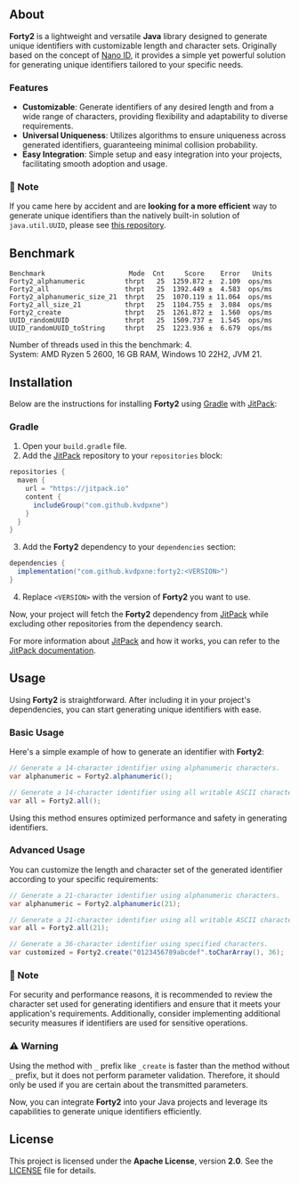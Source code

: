 ## About

**Forty2** is a lightweight and versatile **Java** library designed to generate
unique identifiers with customizable length and character sets.
Originally based on the concept of [Nano ID](https://github.com/ai/nanoid),
it provides a simple yet powerful solution for generating unique identifiers
tailored to your specific needs.

### Features

- **Customizable**: Generate identifiers of any desired length and from a wide
  range of characters, providing flexibility and adaptability to diverse
  requirements.
- **Universal Uniqueness**: Utilizes algorithms to ensure uniqueness across
  generated identifiers, guaranteeing minimal collision probability.
- **Easy Integration**: Simple setup and easy integration into your projects,
  facilitating smooth adoption and usage.

### 📝 Note

If you came here by accident and are **looking for a more efficient** way to
generate unique identifiers than the natively built-in solution of
``java.util.UUID``, please see
[this repository](https://github.com/f4b6a3/tsid-creator).

## Benchmark

```text
Benchmark                     Mode  Cnt     Score    Error   Units
Forty2_alphanumeric          thrpt   25  1259.872 ±  2.109  ops/ms
Forty2_all                   thrpt   25  1392.449 ±  4.583  ops/ms
Forty2_alphanumeric_size_21  thrpt   25  1070.119 ± 11.064  ops/ms
Forty2_all_size_21           thrpt   25  1104.755 ±  3.084  ops/ms
Forty2_create                thrpt   25  1261.872 ±  1.560  ops/ms
UUID_randomUUID              thrpt   25  1509.737 ±  1.545  ops/ms
UUID_randomUUID_toString     thrpt   25  1223.936 ±  6.679  ops/ms
```

Number of threads used in this the benchmark: 4.  
System: AMD Ryzen 5 2600, 16 GB RAM, Windows 10 22H2, JVM 21.

## Installation

Below are the instructions for installing **Forty2** using
[Gradle](https://gradle.org) with [JitPack](https://jitpack.io):

### Gradle

1. Open your `build.gradle` file.
2. Add the [JitPack](https://jitpack.io) repository to your `repositories`
   block:

```groovy
repositories {
  maven {
    url = "https://jitpack.io"
    content {
      includeGroup("com.github.kvdpxne")
    }
  }
}
```

3. Add the **Forty2** dependency to your `dependencies` section:

```groovy
dependencies {
  implementation("com.github.kvdpxne:forty2:<VERSION>")
}
```

4. Replace `<VERSION>` with the version of **Forty2** you want to use.

Now, your project will fetch the **Forty2** dependency from
[JitPack](https://jitpack.io) while excluding other repositories from the
dependency search.

For more information about [JitPack](https://jitpack.io) and how it works,
you can refer to the [JitPack documentation](https://docs.jitpack.io).

## Usage

Using **Forty2** is straightforward.
After including it in your project's dependencies, you can start generating
unique identifiers with ease.

### Basic Usage

Here's a simple example of how to generate an identifier with **Forty2**:

```java
// Generate a 14-character identifier using alphanumeric characters.
var alphanumeric = Forty2.alphanumeric();

// Generate a 14-character identifier using all writable ASCII characters.
var all = Forty2.all();
```

Using this method ensures optimized performance and safety in generating
identifiers.

### Advanced Usage

You can customize the length and character set of the generated identifier
according to your specific requirements:

```java
// Generate a 21-character identifier using alphanumeric characters.
var alphanumeric = Forty2.alphanumeric(21);

// Generate a 21-character identifier using all writable ASCII characters.
var all = Forty2.all(21);

// Generate a 36-character identifier using specified characters.
var customized = Forty2.create("0123456789abcdef".toCharArray(), 36);
```

### 📝 Note

For security and performance reasons, it is recommended to review the character
set used for generating identifiers and ensure that it meets your application's
requirements.
Additionally, consider implementing additional security measures if identifiers
are used for sensitive operations.

### ⚠️ Warning

Using the method with `_` prefix like `_create` is faster than the
method without `_` prefix, but it does not perform parameter validation.
Therefore, it should only be used if you are certain about the transmitted
parameters.

Now, you can integrate **Forty2** into your Java projects and leverage its
capabilities to generate unique identifiers efficiently.

## License

This project is licensed under the **Apache License**, version **2.0**.
See the [LICENSE](https://github.com/kvdpxne/forty2/blob/master/LICENSE) file
for details.